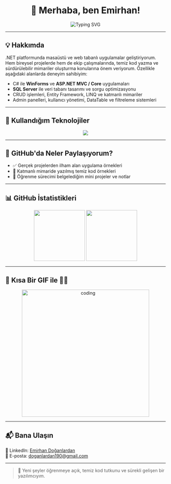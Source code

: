 <h1 align="center">👋 Merhaba, ben Emirhan!</h1>

<p align="center">
  <img src="https://readme-typing-svg.herokuapp.com?font=Fira+Code&size=22&pause=1000&color=F74C00&center=true&vCenter=true&width=500&lines=.NET+Application+Developer;C%23+%7C+WinForms+%7C+ASP.NET+%7C+SQL+Server;Desktop+ve+Web+Uygulama+Geliştiricisi" alt="Typing SVG" />
</p>

---

## 💡 Hakkımda

.NET platformunda masaüstü ve web tabanlı uygulamalar geliştiriyorum. Hem bireysel projelerde hem de ekip çalışmalarında, temiz kod yazma ve sürdürülebilir mimariler oluşturma konularına önem veriyorum. Özellikle aşağıdaki alanlarda deneyim sahibiyim:

- C# ile **WinForms** ve **ASP.NET MVC / Core** uygulamaları  
- **SQL Server** ile veri tabanı tasarımı ve sorgu optimizasyonu  
- CRUD işlemleri, Entity Framework, LINQ ve katmanlı mimariler  
- Admin panelleri, kullanıcı yönetimi, DataTable ve filtreleme sistemleri  

---

## 🚀 Kullandığım Teknolojiler

<p align="center">
  <img src="https://skillicons.dev/icons?i=cs,dotnet,visualstudio,html,css,javascript,sql,git" />
</p>

---

## 📌 GitHub'da Neler Paylaşıyorum?

- ✅ Gerçek projelerden ilham alan uygulama örnekleri  
- 📂 Katmanlı mimaride yazılmış temiz kod örnekleri  
- 🧪 Öğrenme sürecimi belgelediğim mini projeler ve notlar  

---

## 📊 GitHub İstatistikleri

<p align="center">
  <img src="https://github-readme-stats.vercel.app/api?username=By-Emirhan&show_icons=true&theme=radical" height="160"/>
  <img src="https://github-readme-stats.vercel.app/api/top-langs/?username=By-Emirhan&layout=compact&theme=radical" height="160"/>
</p>

---

## 🎯 Kısa Bir GIF ile 👨‍💻

<p align="center">
  <img src="https://media.giphy.com/media/qgQUggAC3Pfv687qPC/giphy.gif" width="400" alt="coding" />
</p>

---

## 📬 Bana Ulaşın

📎 LinkedIn: [Emirhan Doğanlardan](https://tr.linkedin.com/in/emirhan-do%C4%9Fanlardan-678946324)  
📧 E-posta: doganlardan190@gmail.com  

---

> 💬 Yeni şeyler öğrenmeye açık, temiz kod tutkunu ve sürekli gelişen bir yazılımcıyım.
